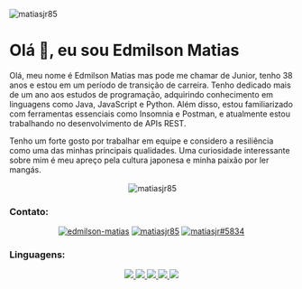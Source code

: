 <p align="left"> <img src="https://komarev.com/ghpvc/?username=matiasjr85&label=Profile%20views&color=0e75b6&style=flat" alt="matiasjr85" /> </p>

<h1 align="left">Olá 👋, eu sou Edmilson Matias</h1>

<p>Olá, meu nome é Edmilson Matias mas pode me chamar de Junior, tenho 38 anos e estou em um período de transição de carreira. Tenho dedicado mais de um ano aos estudos de programação, adquirindo conhecimento em linguagens como Java, JavaScript e Python. Além disso, estou familiarizado com ferramentas essenciais como Insomnia e Postman, e atualmente estou trabalhando no desenvolvimento de APIs REST.

Tenho um forte gosto por trabalhar em equipe e considero a resiliência como uma das minhas principais qualidades. Uma curiosidade interessante sobre mim é meu apreço pela cultura japonesa e minha paixão por ler mangás.</p>

<p align="center">&nbsp;<img align="center" src="https://github-readme-stats.vercel.app/api?username=matiasjr85&show_icons=true&locale=en" alt="matiasjr85" /></p>

<h3 align="left">Contato:</h3>
<div align="center">
  <a href="https://www.linkedin.com/in/edmilson-matias-dos-santos-junior/" target="_blank"><img src="https://img.shields.io/badge/LinkedIn-0077B5?style=for-the-badge&logo=linkedin&logoColor=white" alt="edmilson-matias" target="_blank" /></a>
  <a href="https://instagram.com/matiasjr85" target="_blank"><img src="https://img.shields.io/badge/Instagram-E4405F?style=for-the-badge&logo=instagram&logoColor=white" alt="matiasjr85" target="_blank" /></a>
  <a href="https://discordapp.com/users/5834" target="_blank"><img src="https://img.shields.io/badge/Discord-7289DA?style=for-the-badge&logo=discord&logoColor=white" alt="matiasjr#5834" target="_blank" /></a>
</div>

<h3 align="left">Linguagens:</h3>
<p align="center">
<a href=""> <img src="https://img.shields.io/badge/java-%23ED8B00.svg?style=for-the-badge&logo=openjdk&logoColor=white"> </a> 
<a href=""> <img src="https://img.shields.io/badge/javascript-%23323330.svg?style=for-the-badge&logo=javascript&logoColor=%23F7DF1E"/> </a>
<a href=""> <img src="https://img.shields.io/badge/node.js-6DA55F?style=for-the-badge&logo=node.js&logoColor=white"/> </a>
<a href=""> <img src="https://img.shields.io/badge/postgres-%23316192.svg?style=for-the-badge&logo=postgresql&logoColor=white"/> </a>
<a href=""> <img src="https://img.shields.io/badge/html5-%23E34F26.svg?style=for-the-badge&logo=html5&logoColor=white"/> </a>
</p>

